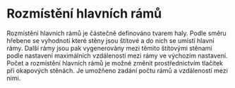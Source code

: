 
# Rozmístění hlavních rámů

Rozmístění hlavních rámů je částečně definováno tvarem haly. Podle směru hřebene se vyhodnotí které stěny jsou štítové a do nich se umístí hlavní rámy. Další rámy jsou pak vygenerovány mezi těmito štítovými stěnami podle nastavení maximálních vzdáleností mezi rámy ve výchozím nastavení. Počet a rozmístění hlavních rámů je možné změnit prostřednictvím tlačítek při okapových stěnách. Je umožňeno zadání počtu rámů a vzdáleností mezi nimi.

